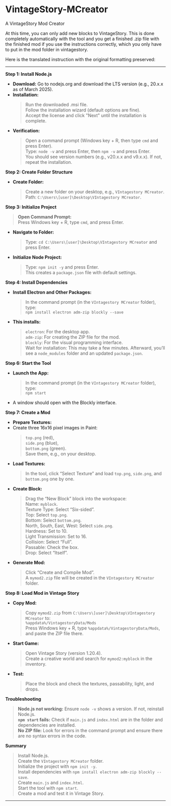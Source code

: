 # VintageStory-MCreator
A VintageStory Mod Creator

At this time, you can only add new blocks to VintageStory. 
This is done completely automatically with the tool and you get a finished .zip file with the finished mod if you use the instructions correctly, 
which you only have to put in the mod folder in vintagestory.


Here is the translated instruction with the original formatting preserved:

---

**Step 1: Install Node.js**  
- **Download:** Go to nodejs.org and download the LTS version (e.g., 20.x.x as of March 2025).  
- **Installation:**  
  > Run the downloaded .msi file.  
  > Follow the installation wizard (default options are fine).  
  > Accept the license and click "Next" until the installation is complete.  
- **Verification:**  
  > Open a command prompt (Windows key + R, then type `cmd` and press Enter).  
  > Type: `node -v` and press Enter, then `npm -v` and press Enter.  
  > You should see version numbers (e.g., v20.x.x and v9.x.x). If not, repeat the installation.

**Step 2: Create Folder Structure**  
- **Create Folder:**  
  > Create a new folder on your desktop, e.g., `VIntagestory MCreator`.  
  > Path: `C:\Users\[user]\Desktop\VIntagestory MCreator`.

**Step 3: Initialize Project**  
  > **Open Command Prompt:**  
  > Press Windows key + R, type `cmd`, and press Enter.  
- **Navigate to Folder:**  
  > Type: `cd C:\Users\[user]\Desktop\VIntagestory MCreator` and press Enter.  
- **Initialize Node Project:**  
  > Type: `npm init -y` and press Enter.  
  > This creates a `package.json` file with default settings.

**Step 4: Install Dependencies**  
- **Install Electron and Other Packages:**  
  > In the command prompt (in the `VIntagestory MCreator` folder), type:  
  > `npm install electron adm-zip blockly --save`  
- **This installs:**  
  > `electron`: For the desktop app.  
  > `adm-zip`: For creating the ZIP file for the mod.  
  > `blockly`: For the visual programming interface.  
  > Wait for installation: This may take a few minutes. Afterward, you’ll see a `node_modules` folder and an updated `package.json`.

**Step 6: Start the Tool**  
- **Launch the App:**  
  > In the command prompt (in the `VIntagestory MCreator` folder), type:  
  > `npm start`  
- A window should open with the Blockly interface.

**Step 7: Create a Mod**  
- **Prepare Textures:**  
- Create three 16x16 pixel images in Paint:  
  > `top.png` (red),  
  > `side.png` (blue),  
  > `bottom.png` (green).  
  > Save them, e.g., on your desktop.  
- **Load Textures:**  
  > In the tool, click “Select Texture” and load `top.png`, `side.png`, and `bottom.png` one by one.  
- **Create Block:**  
  > Drag the “New Block” block into the workspace:  
  > Name: `myblock`.  
  > Texture Type: Select “Six-sided”.  
  > Top: Select `top.png`.  
  > Bottom: Select `bottom.png`.  
  > North, South, East, West: Select `side.png`.  
  > Hardness: Set to 10.  
  > Light Transmission: Set to 16.  
  > Collision: Select “Full”.  
  > Passable: Check the box.  
  > Drop: Select “Itself”.  
- **Generate Mod:**  
  > Click “Create and Compile Mod”.  
  > A `mymod2.zip` file will be created in the `VIntagestory MCreator` folder.

**Step 8: Load Mod in Vintage Story**  
- **Copy Mod:**  
  > Copy `mymod2.zip` from `C:\Users\[user]\Desktop\VIntagestory MCreator` to:  
  > `%appdata%/VintagestoryData/Mods`  
  > Press Windows key + R, type `%appdata%/VintagestoryData/Mods`, and paste the ZIP file there.  
- **Start Game:**  
  > Open Vintage Story (version 1.20.4).  
  > Create a creative world and search for `mymod2:myblock` in the inventory.  
- **Test:**  
  > Place the block and check the textures, passability, light, and drops.

**Troubleshooting**  
  > **Node.js not working:** Ensure `node -v` shows a version. If not, reinstall Node.js.  
  > **`npm start` fails:** Check if `main.js` and `index.html` are in the folder and dependencies are installed.  
  > **No ZIP file:** Look for errors in the command prompt and ensure there are no syntax errors in the code.

**Summary**  
  > Install Node.js.  
  > Create the `VIntagestory MCreator` folder.  
  > Initialize the project with `npm init -y`.  
  > Install dependencies with `npm install electron adm-zip blockly --save`.  
  > Create `main.js` and `index.html`.  
  > Start the tool with `npm start`.  
  > Create a mod and test it in Vintage Story.

--- 

